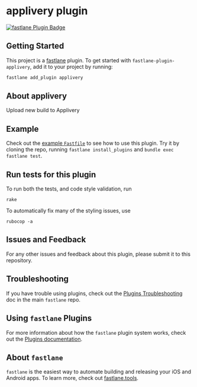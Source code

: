 # applivery plugin

[![fastlane Plugin Badge](https://rawcdn.githack.com/fastlane/fastlane/master/fastlane/assets/plugin-badge.svg)](https://rubygems.org/gems/fastlane-plugin-applivery)

## Getting Started

This project is a [fastlane](https://github.com/fastlane/fastlane) plugin. To get started with `fastlane-plugin-applivery`, add it to your project by running:

```bash
fastlane add_plugin applivery
```

## About applivery

Upload new build to Applivery


## Example

Check out the [example `Fastfile`](fastlane/Fastfile) to see how to use this plugin. Try it by cloning the repo, running `fastlane install_plugins` and `bundle exec fastlane test`. 


## Run tests for this plugin

To run both the tests, and code style validation, run

```
rake
```

To automatically fix many of the styling issues, use 
```
rubocop -a
```

## Issues and Feedback

For any other issues and feedback about this plugin, please submit it to this repository.

## Troubleshooting

If you have trouble using plugins, check out the [Plugins Troubleshooting](https://github.com/fastlane/fastlane/blob/master/fastlane/docs/PluginsTroubleshooting.md) doc in the main `fastlane` repo.

## Using `fastlane` Plugins

For more information about how the `fastlane` plugin system works, check out the [Plugins documentation](https://github.com/fastlane/fastlane/blob/master/fastlane/docs/Plugins.md).

## About `fastlane`

`fastlane` is the easiest way to automate building and releasing your iOS and Android apps. To learn more, check out [fastlane.tools](https://fastlane.tools).
